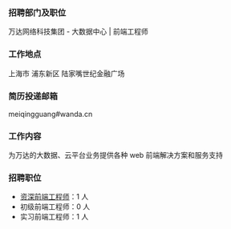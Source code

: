
### 招聘部门及职位

万达网络科技集团 - 大数据中心 | 前端工程师

### 工作地点

上海市 浦东新区 陆家嘴世纪金融广场

### 简历投递邮箱

meiqingguang#wanda.cn

### 工作内容

为万达的大数据、云平台业务提供各种 web 前端解决方案和服务支持


### 招聘职位

- [资深前端工程师](./senior.md)：1 人 
- 初级前端工程师：0 人
- 实习前端工程师：1 人